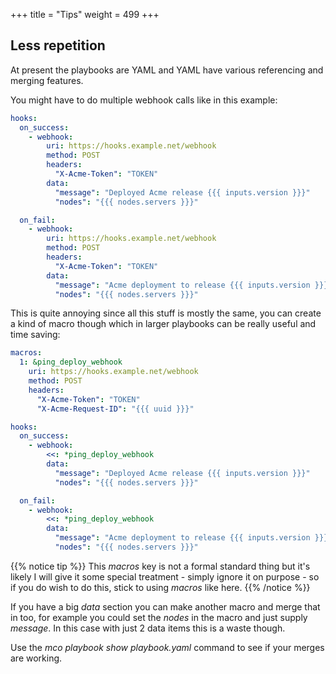 +++
title = "Tips"
weight = 499
+++

## Less repetition

At present the playbooks are YAML and YAML have various referencing and merging features.

You might have to do multiple webhook calls like in this example:

```yaml
hooks:
  on_success:
    - webhook:
        uri: https://hooks.example.net/webhook
        method: POST
        headers:
          "X-Acme-Token": "TOKEN"
        data:
          "message": "Deployed Acme release {{{ inputs.version }}}"
          "nodes": "{{{ nodes.servers }}}"

  on_fail:
    - webhook:
        uri: https://hooks.example.net/webhook
        method: POST
        headers:
          "X-Acme-Token": "TOKEN"
        data:
          "message": "Acme deployment to release {{{ inputs.version }}} failed"
          "nodes": "{{{ nodes.servers }}}"
```

This is quite annoying since all this stuff is mostly the same, you can create a kind of macro though which in larger playbooks can be really useful and time saving:

```yaml
macros:
  1: &ping_deploy_webhook
    uri: https://hooks.example.net/webhook
    method: POST
    headers:
      "X-Acme-Token": "TOKEN"
      "X-Acme-Request-ID": "{{{ uuid }}}"

hooks:
  on_success:
    - webhook:
        <<: *ping_deploy_webhook
        data:
          "message": "Deployed Acme release {{{ inputs.version }}}"
          "nodes": "{{{ nodes.servers }}}"

  on_fail:
    - webhook:
        <<: *ping_deploy_webhook
        data:
          "message": "Acme deployment to release {{{ inputs.version }}} failed"
          "nodes": "{{{ nodes.servers }}}"
```

{{% notice tip %}}
This *macros* key is not a formal standard thing but it's likely I will give it some special treatment - simply ignore it on purpose - so if you do wish to do this, stick to using *macros* like here.
{{% /notice %}}

If you have a big *data* section you can make another macro and merge that in too, for example you could set the *nodes* in the macro and just supply *message*.  In this case with just 2 data items this is a waste though.

Use the *mco playbook show playbook.yaml* command to see if your merges are working.

